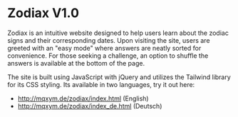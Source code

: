 # Zodiax V1.0
Zodiax is an intuitive website designed to help users learn about the zodiac signs and their corresponding dates. 
Upon visiting the site, users are greeted with an "easy mode" where answers are neatly sorted for convenience. 
For those seeking a challenge, an option to shuffle the answers is available at the bottom of the page. 

The site is built using JavaScript with jQuery and utilizes the Tailwind library for its CSS styling.
Its available in two languages, try it out here: 
- http://mqxym.de/zodiax/index.html (English)
- http://mqxym.de/zodiax/index_de.html (Deutsch)

